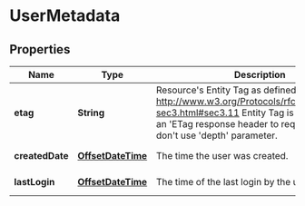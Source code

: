 

# UserMetadata

## Properties

| Name | Type | Description | Notes |
| ------------ | ------------- | ------------- | ------------- |
| **etag** | **String** | Resource&#39;s Entity Tag as defined in http://www.w3.org/Protocols/rfc2616/rfc2616-sec3.html#sec3.11  Entity Tag is also added as an &#39;ETag response header to requests which don&#39;t use &#39;depth&#39; parameter.  |  [optional] [readonly] |
| **createdDate** | [**OffsetDateTime**](OffsetDateTime.md) | The time the user was created. |  [optional] [readonly] |
| **lastLogin** | [**OffsetDateTime**](OffsetDateTime.md) | The time of the last login by the user. |  [optional] [readonly] |


